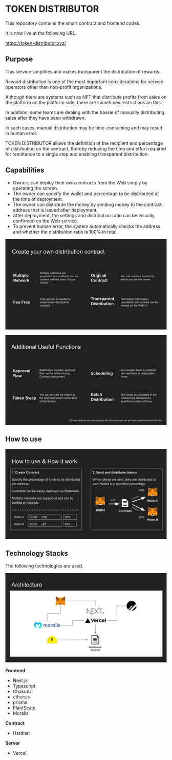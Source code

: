 # TOKEN DISTRIBUTOR

This repository contains the smart contract and frontend codes.

It is now live at the following URL.

https://token-distributor.xyz/

## Purpose

This service simplifies and makes transparent the distribution of rewards.

Reward distribution is one of the most important considerations for service operators other than non-profit organizations.

Although there are systems such as NFT that distribute profits from sales on the platform on the platform side, there are sometimes restrictions on this.

In addition, some teams are dealing with the hassle of manually distributing sales after they have been withdrawn.

In such cases, manual distribution may be time-consuming and may result in human error.

TOKEN DISTRIBUTOR allows the definition of the recipient and percentage of distribution on the contract, thereby reducing the time and effort required for remittance to a single step and enabling transparent distribution.

## Capabilities

- Owners can deploy their own contracts from the Web simply by operating the screen.
- The owner can specify the wallet and percentage to be distributed at the time of deployment.
- The owner can distribute the money by sending money to the contract address that is issued after deployment.
- After deployment, the settings and distribution ratio can be visually confirmed on the Web service.
- To prevent human error, the system automatically checks the address and whether the distribution ratio is 100% in total.

![Create your own distribution contract](images/1.png)

![Additional Useful Functions](images/2.png)

## How to use

![How to use & How it work](images/3.png)

## Technology Stacks

The following technologies are used.

![Architecture](images/4.png)

**Frontend**

- Next.js
- Typescript
- ChakraUI
- ethersjs
- prisma
- PlantScale
- Moralis

**Contract**

- Hardhat

**Server**

- Vercel
